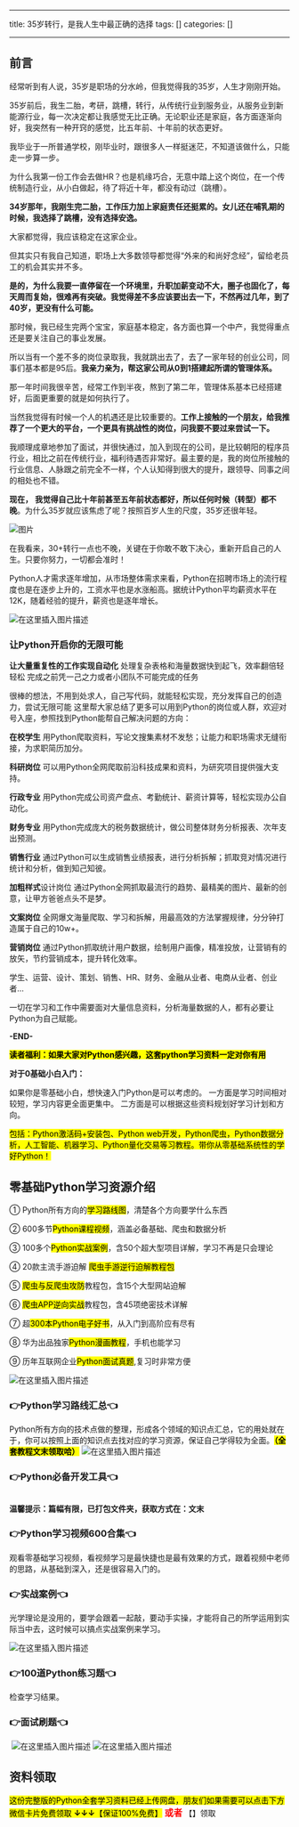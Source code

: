 
--- 
title:  35岁转行，是我人生中最正确的选择 
tags: []
categories: [] 

---
## 前言

经常听到有人说，35岁是职场的分水岭，但我觉得我的35岁，人生才刚刚开始。

35岁前后，我生二胎，考研，跳槽，转行，从传统行业到服务业，从服务业到新能源行业，每一次决定都让我感觉无比正确。无论职业还是家庭，各方面逐渐向好，我突然有一种开窍的感觉，比五年前、十年前的状态更好。

我毕业于一所普通学校，刚毕业时，跟很多人一样挺迷茫，不知道该做什么，只能走一步算一步。

为什么我第一份工作会去做HR？也是机缘巧合，无意中踏上这个岗位，在一个传统制造行业，从小白做起，待了将近十年，都没有动过（跳槽）。

**34岁那年，我刚生完二胎，工作压力加上家庭责任还挺累的。女儿还在哺乳期的时候，我选择了跳槽，没有选择安逸。**

大家都觉得，我应该稳定在这家企业。

但其实只有我自己知道，职场上大多数领导都觉得“外来的和尚好念经”，留给老员工的机会其实并不多。

**是的，为什么我要一直停留在一个环境里，升职加薪变动不大，圈子也固化了，每天周而复始，很难再有突破。我觉得差不多应该要出去一下，不然再过几年，到了40岁，更没有什么可能。**

那时候，我已经生完两个宝宝，家庭基本稳定，各方面也算一个中产，我觉得重点还是要关注自己的事业发展。

所以当有一个差不多的岗位录取我，我就跳出去了，去了一家年轻的创业公司，同事们基本都是95后。**我亲力亲为，帮这家公司从0到1搭建起所谓的管理体系。**

那一年时间我很辛苦，经常工作到半夜，熬到了第二年，管理体系基本已经搭建好，后面更重要的就是如何执行了。

当然我觉得有时候一个人的机遇还是比较重要的。**工作上接触的一个朋友，给我推荐了一个更大的平台，一个更具有挑战性的岗位，问我要不要过来尝试一下。**

我顺理成章地参加了面试，并很快通过，加入到现在的公司，是比较朝阳的程序员行业，相比之前在传统行业，福利待遇否非常好。最主要的是，我的岗位所接触的行业信息、人脉跟之前完全不一样，个人认知得到很大的提升，跟领导、同事之间的相处也不错。

**现在，** **我觉得自己比十年前甚至五年前状态都好，所以任何时候（转型）都不晚**。为什么35岁就应该焦虑了呢？按照百岁人生的尺度，35岁还很年轻。

<img src="https://img-blog.csdnimg.cn/img_convert/63785f70b4a984d8184e97e045eaf4c3.jpeg#pic_center" alt="图片">

在我看来，30+转行一点也不晚，关键在于你敢不敢下决心，重新开启自己的人生。只要你努力，一切都会准时！

Python人才需求逐年增加，从市场整体需求来看，Python在招聘市场上的流行程度也是在逐步上升的，工资水平也是水涨船高。据统计Python平均薪资水平在12K，随着经验的提升，薪资也是逐年增长。

<img src="https://img-blog.csdnimg.cn/eb160679c7d142b6876ebb1fd27333ec.png#pic_center" alt="在这里插入图片描述">

### 让Python开启你的无限可能

**让大量重复性的工作实现自动化** 处理复杂表格和海量数据快到起飞，效率翻倍轻轻松 完成之前凭一己之力或者小团队不可能完成的任务

很棒的想法，不用到处求人，自己写代码，就能轻松实现，充分发挥自己的创造力，尝试无限可能 这里帮大家总结了更多可以用到Python的岗位或人群，欢迎对号入座，参照找到Python能帮自己解决问题的方向：

**在校学生** 用Python爬取资料，写论文搜集素材不发愁；让能力和职场需求无缝衔接，为求职简历加分。

**科研岗位** 可以用Python全网爬取前沿科技成果和资料，为研究项目提供强大支持。

**行政专业** 用Python完成公司资产盘点、考勤统计、薪资计算等，轻松实现办公自动化。

**财务专业** 用Python完成庞大的税务数据统计，做公司整体财务分析报表、次年支出预测。

**销售行业** 通过Python可以生成销售业绩报表，进行分析拆解；抓取竞对情况进行统计和分析，做到知己知彼。

**加粗样式**设计岗位 通过Python全网抓取最流行的趋势、最精美的图片、最新的创意，让甲方爸爸点头不是梦。

**文案岗位** 全网爆文海量爬取、学习和拆解，用最高效的方法掌握规律，分分钟打造属于自己的10w+。

**营销岗位** 通过Python抓取统计用户数据，绘制用户画像，精准投放，让营销有的放矢，节约营销成本，提升转化效率。

学生、运营、设计、策划、销售、HR、财务、金融从业者、电商从业者、创业者…

一切在学习和工作中需要面对大量信息资料，分析海量数据的人，都有必要让Python为自己赋能。

**-END-**

<mark>**读者福利：如果大家对Python感兴趣，这套python学习资料一定对你有用**</mark>

**对于0基础小白入门：**

>  
 如果你是零基础小白，想快速入门Python是可以考虑的。 
 一方面是学习时间相对较短，学习内容更全面更集中。 二方面是可以根据这些资料规划好学习计划和方向。 


<mark>包括：Python激活码+安装包、Python web开发，Python爬虫，Python数据分析，人工智能、机器学习、Python量化交易等习教程。带你从零基础系统性的学好Python！</mark>

## 零基础Python学习资源介绍

① Python所有方向的<mark>学习路线图</mark>，清楚各个方向要学什么东西

② 600多节<mark>Python课程视频</mark>，涵盖必备基础、爬虫和数据分析

③ 100多个<mark>Python实战案例</mark>，含50个超大型项目详解，学习不再是只会理论

④ 20款主流手游迫解 <mark>爬虫手游逆行迫解教程包</mark>

⑤ <mark>爬虫与反爬虫攻防</mark>教程包，含15个大型网站迫解

⑥ <mark>爬虫APP逆向实战</mark>教程包，含45项绝密技术详解

⑦ 超<mark>300本Python电子好书</mark>，从入门到高阶应有尽有

⑧ 华为出品独家<mark>Python漫画教程</mark>，手机也能学习

⑨ 历年互联网企业<mark>Python面试真题</mark>,复习时非常方便

<img src="https://img-blog.csdnimg.cn/7c1055f9bb6e41af9262556bdf20e084.png#pic_center" alt="在这里插入图片描述">

### 👉Python学习路线汇总👈

Python所有方向的技术点做的整理，形成各个领域的知识点汇总，它的用处就在于，你可以按照上面的知识点去找对应的学习资源，保证自己学得较为全面。<mark>**（全套教程文末领取哈）**</mark> <img src="https://img-blog.csdnimg.cn/9f969354b48f4e3ab0253e89203deca2.png#pic_center" alt="在这里插入图片描述">

### 👉Python必备开发工具👈

<img src="https://img-blog.csdnimg.cn/img_convert/6be280b059df8debff4a4b52d6a6ad1f.png#pic_center" alt="">

**温馨提示：篇幅有限，已打包文件夹，获取方式在：文末**

### 👉Python学习视频600合集👈

观看零基础学习视频，看视频学习是最快捷也是最有效果的方式，跟着视频中老师的思路，从基础到深入，还是很容易入门的。 <img src="https://img-blog.csdnimg.cn/img_convert/f2a1e9c7368b6ac7d169ab4147b537f4.png#pic_center" alt="">

### 👉实战案例👈

光学理论是没用的，要学会跟着一起敲，要动手实操，才能将自己的所学运用到实际当中去，这时候可以搞点实战案例来学习。

<img src="https://img-blog.csdnimg.cn/6cf364e7eeb64b0da07021bce5a59ec6.png#pic_center" alt="在这里插入图片描述">

### 👉100道Python练习题👈

检查学习结果。<img src="https://img-blog.csdnimg.cn/img_convert/15bc30b75e1de8c9fa2daab3742d4430.png#pic_center" alt="">

### 👉面试刷题👈

<img src="https://img-blog.csdnimg.cn/img_convert/99f6475fb1237ba21e45d55c67bf83f4.png#pic_center" alt="">

<img src="https://img-blog.csdnimg.cn/3360d1bcb588491dac483ff4c30fb05c.png#pic_center" alt="在这里插入图片描述">

<img src="https://img-blog.csdnimg.cn/49fe592a1ae644c2822a1b4a850724cd.png#pic_center" alt="在这里插入图片描述">

## 资料领取

<mark>这份完整版的Python全套学习资料已经上传网盘，朋友们如果需要可以点击下方微信卡片免费领取 **↓↓↓**【保证100%免费】</mark> <font color="red" size="3"> **或者**</font> 【】领取
